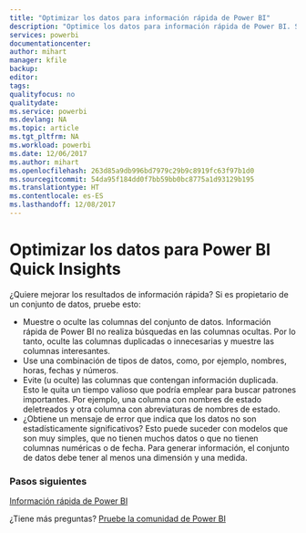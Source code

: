 ```yaml
---
title: "Optimizar los datos para información rápida de Power BI"
description: "Optimice los datos para información rápida de Power BI. Si Power BI no encuentra información en sus datos, puede realizar algunas acciones."
services: powerbi
documentationcenter: 
author: mihart
manager: kfile
backup: 
editor: 
tags: 
qualityfocus: no
qualitydate: 
ms.service: powerbi
ms.devlang: NA
ms.topic: article
ms.tgt_pltfrm: NA
ms.workload: powerbi
ms.date: 12/06/2017
ms.author: mihart
ms.openlocfilehash: 263d85a9db996bd7979c29b9c8919fc63f97b1d0
ms.sourcegitcommit: 54da95f184dd0f7bb59bb0bc8775a1d93129b195
ms.translationtype: HT
ms.contentlocale: es-ES
ms.lasthandoff: 12/08/2017
---
```

# <a name="optimize-your-data-for-power-bi-quick-insights"></a>Optimizar los datos para Power BI Quick Insights
¿Quiere mejorar los resultados de información rápida?  Si es propietario de un conjunto de datos, pruebe esto:

* Muestre o oculte las columnas del conjunto de datos. Información rápida de Power BI no realiza búsquedas en las columnas ocultas.  Por lo tanto, oculte las columnas duplicadas o innecesarias y muestre las columnas interesantes.
* Use una combinación de tipos de datos, como, por ejemplo, nombres, horas, fechas y números.
* Evite (u oculte) las columnas que contengan información duplicada.  Esto le quita un tiempo valioso que podría emplear para buscar patrones importantes.  Por ejemplo, una columna con nombres de estado deletreados y otra columna con abreviaturas de nombres de estado.
* ¿Obtiene un mensaje de error que indica que los datos no son estadísticamente significativos?  Esto puede suceder con modelos que son muy simples, que no tienen muchos datos o que no tienen columnas numéricas o de fecha. Para generar información, el conjunto de datos debe tener al menos una dimensión y una medida.

### <a name="next-steps"></a>Pasos siguientes
[Información rápida de Power BI](service-insights.md)

¿Tiene más preguntas? [Pruebe la comunidad de Power BI](http://community.powerbi.com/)

